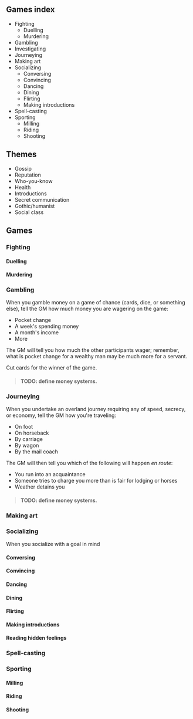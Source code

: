 ## Games index

  * Fighting
      * Duelling
      * Murdering
  * Gambling
  * Investigating
  * Journeying
  * Making art
  * Socializing
      * Conversing
      * Convincing
      * Dancing
      * Dining
      * Flirting
      * Making introductions
  * Spell-casting
  * Sporting
      * Milling
      * Riding
      * Shooting

## Themes

  * Gossip
  * Reputation
  * Who-you-know
  * Health
  * Introductions
  * Secret communication
  * Gothic/humanist
  * Social class


## Games

### Fighting
#### Duelling
#### Murdering

### Gambling

When you gamble money on a game of chance (cards, dice, or something else),
tell the GM how much money you are wagering on the game:

  * Pocket change
  * A week's spending money
  * A month's income
  * More

The GM will tell you how much the other participants wager; remember, what is
pocket change for a wealthy man may be much more for a servant.

Cut cards for the winner of the game.

> #### TODO: define money systems.

### Journeying

When you undertake an overland journey requiring any of speed, secrecy, or economy, tell
the GM how you're traveling:

  * On foot
  * On horseback
  * By carriage
  * By wagon
  * By the mail coach

The GM will then tell you which of the following will happen _en route_:

  * You run into an acquaintance
  * Someone tries to charge you more than is fair for lodging or horses
  * Weather detains you

> #### TODO: define money systems.

### Making art

### Socializing

When you socialize with a goal in mind

#### Conversing
#### Convincing
#### Dancing
#### Dining
#### Flirting
#### Making introductions
#### Reading hidden feelings

### Spell-casting

### Sporting
#### Milling
#### Riding
#### Shooting
